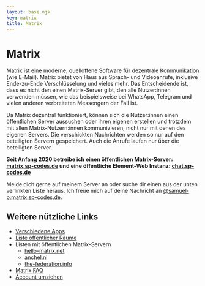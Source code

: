 ```yaml
---
layout: base.njk
key: matrix
title: Matrix
---
```

# Matrix

[Matrix](https://matrix.org) ist eine moderne, quelloffene Software für dezentrale Kommunikation (wie E-Mail). Matrix bietet von Haus aus Sprach- und Videoanrufe, inklusive Ende-zu-Ende Verschlüsselung und vieles mehr. Das Entscheidende ist, dass es nicht den einen Matrix-Server gibt, den alle Nutzer:innen verwenden müssen, wie das beispielsweise bei WhatsApp, Telegram und vielen anderen verbreiteten Messengern der Fall ist.

Da Matrix dezentral funktioniert, können sich die Nutzer:innen einen öffentlichen Server aussuchen oder ihren eigenen erstellen und trotzdem mit allen Matrix-Nutzern:innen kommunizieren, nicht nur mit denen des eigenen Servers. Die verschickten Nachrichten werden so nur auf den beteiligten Servern gespeichert. Auch die Anrufe laufen nur über die beteiligten Server.

__Seit Anfang 2020 betreibe ich einen öffentlichen Matrix-Server: [matrix.sp-codes.de](https://matrix.sp-codes.de/) und eine öffentliche Element-Web Instanz: [chat.sp-codes.de](https://chat.sp-codes.de/)__

Melde dich gerne auf meinem Server an oder suche dir einen aus der unten verlinkten Liste heraus. Ich freue mich auf deine Nachricht an [@samuel-p:matrix.sp-codes.de](https://matrix.to/#/@samuel-p:matrix.sp-codes.de).

## Weitere nützliche Links

* [Verschiedene Apps](https://matrix.org/clients)
* [Liste öffentlicher Räume](https://view.matrix.org/)
* Listen mit öffentlichen Matrix-Servern
  * [hello-matrix.net](https://www.hello-matrix.net/public_servers.php)
  * [anchel.nl](https://www.anchel.nl/matrix-publiclist/)
  * [the-federation.info](https://the-federation.info/protocol/matrix)
* [Matrix FAQ](https://matrix.org/faq/)
* [Account umziehen](https://ems.element.io/tools/matrix-migration)
